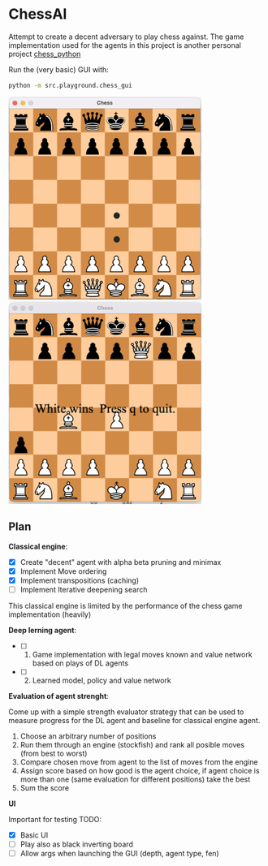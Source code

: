# ChessAI

Attempt to create a decent adversary to play chess against. The game implementation used for the
agents in this project is another personal project
[chess_python](https://github.com/pacanada/chess-python)

Run the (very basic) GUI with:

```cmd
python -m src.playground.chess_gui
```

<img src="docs/screenshot_2.png" width="380" height="400">
<img src="docs/screenshot_1.png" width="380" height="400">

## Plan

**Classical engine**:

- [x] Create "decent" agent with alpha beta pruning and minimax
- [x] Implement Move ordering
- [x] Implement transpositions (caching)
- [ ] Implement Iterative deepening search

This classical engine is limited by the performance of the chess game implementation (heavily)

**Deep lerning agent**:

- [ ] 1. Game implementation with legal moves known and value network based on plays of DL agents
- [ ] 2. Learned model, policy and value network

**Evaluation of agent strenght**:

Come up with a simple strength evaluator strategy that can be used to measure progress for the DL
agent and baseline for classical engine agent.

1. Choose an arbitrary number of positions
2. Run them through an engine (stockfish) and rank all posible moves (from best to worst)
3. Compare chosen move from agent to the list of moves from the engine
4. Assign score based on how good is the agent choice, if agent choice is more than one (same
   evaluation for different positions) take the best
5. Sum the score

**UI**

Important for testing TODO:

- [x] Basic UI
- [ ] Play also as black inverting board
- [ ] Allow args when launching the GUI (depth, agent type, fen)
